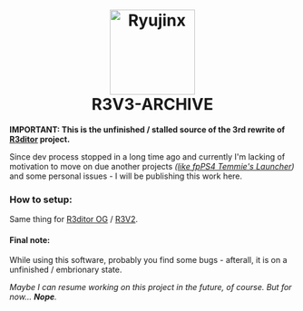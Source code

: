 <h1 align="center">
  <img src="https://github.com/temmieheartz/R3V3-ARCHIVE/blob/main/App/img/logo.png?raw=true" alt="Ryujinx" width="150">
  <br>
  <b>R3V3-ARCHIVE</b>
</h1>

**IMPORTANT: This is the unfinished / stalled source of the 3rd rewrite of [R3ditor](https://github.com/temmieheartz/R3ditor) project.**

Since dev process stopped in a long time ago and currently I'm lacking of motivation to move on due another projects _([like fpPS4 Temmie's Launcher](https://github.com/temmieheartz/fpPS4-Temmie-s-Launcher))_ and some personal issues - I will be publishing this work here.

### How to setup:
Same thing for [R3ditor OG](https://github.com/temmieheartz/R3ditor-V2) / [R3V2](https://github.com/temmieheartz/R3ditor-V2).

#### Final note:
While using this software, probably you find some bugs - afterall, it is on a unfinished / embrionary state.

_Maybe I can resume working on this project in the future, of course. But for now... **Nope**._
